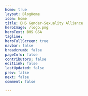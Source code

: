 ```yaml
---
home: true
layout: BlogHome
icon: home
title: BHS Gender-Sexuality Alliance
heroImage: /logo.png
heroText: BHS GSA
tagline:
heroFullScreen: true
navbar: false
breadcrumb: false
pageInfo: false
contributors: false
editLink: false
lastUpdated: false
prev: false
next: false
comment: false

---
```

